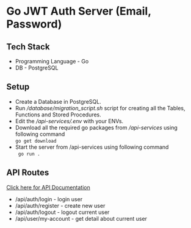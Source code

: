 # Go JWT Auth Server (Email, Password)

**Tech Stack**
---
* Programming Language - Go
* DB - PostgreSQL

**Setup**
---
* Create a Database in PostgreSQL.
* Run */database/migration_script.sh* script for creating all the Tables, Functions and Stored Procedures.
* Edit the */api-services/.env* with your ENVs.
* Download all the required go packages from */api-services* using following command  
    ``` go get download ```
* Start the server from /api-services using following command  
    ``` go run .```

**API Routes**
---
[Click here for API Documentation](https://documenter.getpostman.com/view/34082066/2sA3Bheudy)
* /api/auth/login - login user
* /api/auth/register - create new user
* /api/auth/logout - logout current user
* /api/user/my-account - get detail about current user